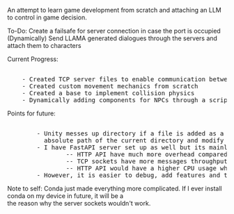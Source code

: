 An attempt to learn game development from scratch and attaching an LLM to control in game decision.

To-Do: Create a failsafe for server connection in case the port is occupied  
        (Dynamically) Send LLAMA generated dialogues through the servers and attach them to characters

Current Progress:
<pre>   
    - Created TCP server files to enable communication between Python and C# scripts  
    - Created custom movement mechanics from scratch  
    - Created a base to implement collision physics  
    - Dynamically adding components for NPCs through a script. Makes making new NPCs easier.  
</pre>

Points for future: 
<pre> 
        - Unity messes up directory if a file is added as a component, so I had to use System library to get the   
          absolute path of the current directory and modify it a teensy bit  
        - I have FastAPI server set up as well but its mainly for debugging and purposes because,  
                -- HTTP API have much more overhead compared to TCP sockets  
                -- TCP sockets have more messages throughput  
                -- HTTP API would have a higher CPU usage while TCP sockets would have a higher memory usage  
        - However, it is easier to debug, add features and test with HTTP API  
</pre>

Note to self: Conda just made everything more complicated. If I ever install conda on my device in future, it will be a  
the reason why the server sockets wouldn't work.